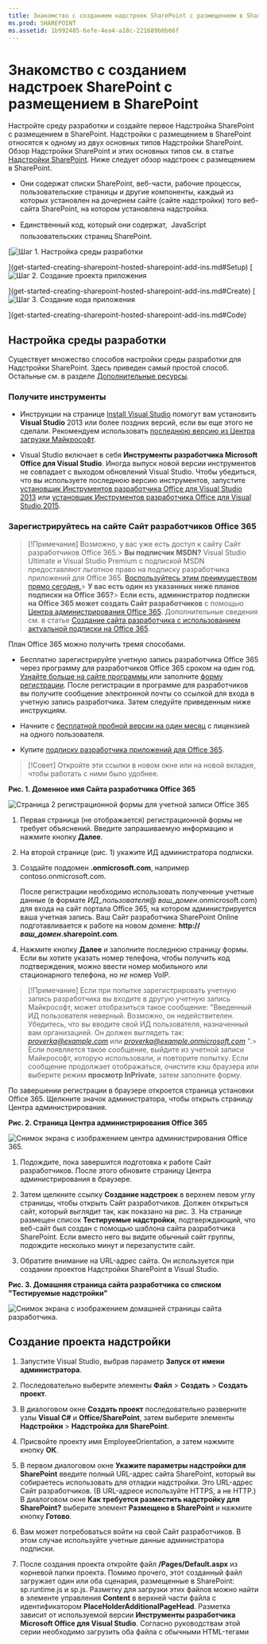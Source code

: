 ```yaml
---
title: Знакомство с созданием надстроек SharePoint с размещением в SharePoint
ms.prod: SHAREPOINT
ms.assetid: 1b992485-6efe-4ea4-a18c-221689b0b66f
---
```



# Знакомство с созданием надстроек SharePoint с размещением в SharePoint
Настройте среду разработки и создайте первое Надстройка SharePoint с размещением в SharePoint.
Надстройки с размещением в SharePoint относятся к одному из двух основных типов Надстройки SharePoint. Обзор Надстройки SharePoint и этих основных типов см. в статье  [Надстройки SharePoint](sharepoint-add-ins.md). Ниже следует обзор надстроек с размещением в SharePoint.
  
    
    


- Они содержат списки SharePoint, веб-части, рабочие процессы, пользовательские страницы и другие компоненты, каждый из которых установлен на дочернем сайте (сайте надстройки) того веб-сайта SharePoint, на котором установлена надстройка.
    
  
- Единственный код, который они содержат,  JavaScript пользовательских страниц SharePoint.
    
  

 [![Шаг 1. Настройка среды разработки](images/6d3bbe0a-399e-4747-9e1a-01d42954ce32.png)
  
    
    
](get-started-creating-sharepoint-hosted-sharepoint-add-ins.md#Setup) [![Шаг 2. Создание проекта приложения](images/d69871f6-c503-463b-bf96-4b6d7306c313.png)
  
    
    
](get-started-creating-sharepoint-hosted-sharepoint-add-ins.md#Create) [![Шаг 3. Создание кода приложения](images/e5f8a9a2-e5fb-42d1-b19a-300178c626fb.png)
  
    
    
](get-started-creating-sharepoint-hosted-sharepoint-add-ins.md#Code)
  
    
    


## Настройка среды разработки
<a name="Setup"> </a>

Существует множество способов настройки среды разработки для Надстройки SharePoint. Здесь приведен самый простой способ. Остальные см. в разделе  [Дополнительные ресурсы](#bk_addresources).
  
    
    

### Получите инструменты


- Инструкции на странице  [Install Visual Studio](http://msdn.microsoft.com/library/da049020-cfda-40d7-8ff4-7492772b620f.aspx) помогут вам установить **Visual Studio** 2013 или более поздних версий, если вы еще этого не сделали. Рекомендуем использовать [последнюю версию из Центра загрузки Майкрософт](https://www.visualstudio.com/downloads/download-visual-studio-vs).
    
  
- Visual Studio включает в себя **Инструменты разработчика Microsoft Office для Visual Studio**. Иногда выпуск новой версии инструментов не совпадает с выходом обновлений Visual Studio. Чтобы убедиться, что вы используете последнюю версию инструментов, запустите [установщик Инструментов разработчика Office для Visual Studio 2013](http://aka.ms/OfficeDevToolsForVS2013) или [установщик Инструментов разработчика Office для Visual Studio 2015](http://aka.ms/OfficeDevToolsForVS2015).
    
  

### Зарегистрируйтесь на сайте Сайт разработчиков Office 365
<a name="o365_signup"> </a>


> [!Примечание]
>  Возможно, у вас уже есть доступ к сайту Сайт разработчиков Office 365.> **Вы подписчик MSDN?** Visual Studio Ultimate и Visual Studio Premium с подпиской MSDN предоставляют льготное право на подписку разработчика приложений для Office 365. [Воспользуйтесь этим преимуществом прямо сегодня.](https://msdn.microsoft.com/subscriptions/manage/default.aspx)> **У вас есть один из указанных ниже планов подписки на Office 365?**> **Если есть, администратор подписки на Office 365 может создать Сайт разработчиков** с помощью [Центра администрирования Office 365](https://portal.microsoftonline.com/admin/default.aspx). Дополнительные сведения см. в статье  [Создание сайта разработчика с использованием актуальной подписки на Office 365](create-a-developer-site-on-an-existing-office-365-subscription.md). 
  
    
    

План Office 365 можно получить тремя способами.
  
    
    

- Бесплатно зарегистрируйте учетную запись разработчика Office 365 через программу для разработчиков Office 365 сроком на один год.  [Узнайте больше на сайте программы ](http://dev.office.com/devprogram) или заполните [форму регистрации](https://profile.microsoft.com/RegSysProfileCenter/wizardnp.aspx?wizid=14b845d0-938c-45af-b061-f798fbb4d170). После регистрации в программе для разработчиков вы получите сообщение электронной почты со ссылкой для входа в учетную запись разработчика. Затем следуйте приведенным ниже инструкциям.
    
  
- Начните с  [бесплатной пробной версии на один месяц](https://portal.microsoftonline.com/Signup/MainSignUp.aspx?OfferId=6881A1CB-F4EB-4db3-9F18-388898DAF510&amp;DL=DEVELOPERPACK) с лицензией на одного пользователя.
    
  
- Купите  [подписку разработчика приложений для Office 365](https://portal.microsoftonline.com/Signup/MainSignUp.aspx?OfferId=C69E7747-2566-4897-8CBA-B998ED3BAB88&amp;DL=DEVELOPERPACK).
    
  

> [!Совет]
> Откройте эти ссылки в новом окне или на новой вкладке, чтобы работать с ними было удобнее. 
  
    
    


**Рис. 1. Доменное имя Сайта разработчика Office 365**

  
    
    

  
    
    
![Страница 2 регистрационной формы для учетной записи Office 365](images/ff384c69-56bf-4ceb-81c3-8b874e2407f0.png)
  
    
    

  
    
    

  
    
    

1. Первая страница (не отображается) регистрационной формы не требует объяснений. Введите запрашиваемую информацию и нажмите кнопку **Далее**.
    
  
2. На второй странице (рис. 1) укажите ИД администратора подписки.
    
  
3. Создайте поддомен **.onmicrosoft.com**, например contoso.onmicrosoft.com.
    
    После регистрации необходимо использовать полученные учетные данные (в формате  _ИД_пользователя_@ _ваш_домен_.onmicrosoft.com) для входа на сайт портала Office 365, на котором администрируется ваша учетная запись. Ваш Сайт разработчика SharePoint Online подготавливается к работе на новом домене: **http:// _ваш_домен_.sharepoint.com**.
    
  
4. Нажмите кнопку **Далее** и заполните последнюю страницу формы. Если вы хотите указать номер телефона, чтобы получить код подтверждения, можно ввести номер мобильного или стационарного телефона, но *не*  номер VoIP.
    
  

    
> [!Примечание]
> Если при попытке зарегистрировать учетную запись разработчика вы входите в другую учетную запись Майкрософт, может отобразиться такое сообщение: "Введенный ИД пользователя неверный. Возможно, он недействителен. Убедитесь, что вы вводите свой ИД пользователя, назначенный вам организацией. Он должен выглядеть так:  *proverka@example.com*  или *proverka@example.onmicrosoft.com*  ".> Если появляется такое сообщение, выйдите из учетной записи Майкрософт, которую использовали, и повторите попытку. Если сообщение продолжает отображаться, очистите кэш браузера или выберите режим **просмотр InPrivate**, затем заполните форму. 
  
    
    

По завершении регистрации в браузере откроется страница установки Office 365. Щелкните значок администратора, чтобы открыть страницу Центра администрирования.
  
    
    

**Рис. 2. Страница Центра администрирования Office 365**

  
    
    

  
    
    
![Снимок экрана с изображением центра администрирования Office 365.](images/SP15_Office365AdminInset_border.png)
  
    
    

  
    
    

1. Подождите, пока завершится подготовка к работе Сайт разработчиков. После этого обновите страницу Центра администрирования в браузере.
    
  
2. Затем щелкните ссылку **Создание надстроек** в верхнем левом углу страницы, чтобы открыть Сайт разработчиков. Должен открыться сайт, который выглядит так, как показано на рис. 3. На странице размещен список **Тестируемые надстройки**, подтверждающий, что веб-сайт был создан с помощью шаблона сайта разработчика SharePoint. Если вместо него вы видите обычный сайт группы, подождите несколько минут и перезапустите сайт.
    
  
3. Обратите внимание на URL-адрес сайта. Он используется при создании проектов Надстройки SharePoint в Visual Studio.
    
  

**Рис. 3. Домашняя страница сайта разработчика со списком "Тестируемые надстройки"**

  
    
    

  
    
    
![Снимок экрана с изображением домашней страницы сайта разработчика.](images/SP15_DeveloperSiteHome_border.png)
  
    
    

  
    
    

  
    
    

## Создание проекта надстройки
<a name="Create"> </a>


1. Запустите Visual Studio, выбрав параметр **Запуск от имени администратора**.
    
  
2. Последовательно выберите элементы **Файл** > **Создать** > **Создать проект**.
    
  
3. В диалоговом окне **Создать проект** последовательно разверните узлы **Visual C#** и **Office/SharePoint**, затем выберите элементы **Надстройки** > **Надстройка для SharePoint**.
    
  
4. Присвойте проекту имя EmployeeOrientation, а затем нажмите кнопку **ОК**.
    
  
5. В первом диалоговом окне **Укажите параметры надстройки для SharePoint** введите полный URL-адрес сайта SharePoint, который вы собираетесь использовать для отладки надстройки. Это URL-адрес Сайт разработчиков. (В URL-адресе используйте HTTPS, а не HTTP.) В диалоговом окне **Как требуется разместить надстройку для SharePoint?** выберите элемент **Размещено в SharePoint** и нажмите кнопку **Готово**.
    
  
6. Вам может потребоваться войти на свой Сайт разработчиков. В этом случае используйте учетные данные администратора подписки.
    
  
7. После создания проекта откройте файл **/Pages/Default.aspx** из корневой папки проекта. Помимо прочего, этот созданный файл загружает один или оба сценария, размещенные в SharePoint: sp.runtime.js и sp.js. Разметку для загрузки этих файлов можно найти в элементе управления **Content** в верхней части файла с идентификатором **PlaceHolderAdditionalPageHead**. Разметка зависит от используемой версии **Инструменты разработчика Microsoft Office для Visual Studio**. Согласно руководствам этой серии необходимо загрузить оба файла с обычными HTML-тегами **<script>**, а не с тегами **<SharePoint:ScriptLink>**. Убедитесь, что указанные ниже строки присутствуют в элементе управления **PlaceHolderAdditionalPageHead** *над*  строкой `<meta name="WebPartPageExpansion" content="full" />`.
    
  ```
  
<script type="text/javascript" src="/_layouts/15/sp.runtime.js"></script>
<script type="text/javascript" src="/_layouts/15/sp.js"></script> 

  ```


    Проверьте файл на наличие другой разметки, загружающей один или оба файла сценария и удалите ее. Сохраните и закройте файл.
    
  

## Написание кода надстройки
<a name="Code"> </a>

Как создавать Надстройка SharePoint с размещением в SharePoint мы покажем с помощью классического расширения SharePoint: настраиваемый список и экземпляр списка.
  
    
    

1. В **обозревателе решений** откройте файл AppManifest.xml.
    
  
2. Когда откроется конструктор манифеста, добавьте пробел между словами в поле **Title**, чтобы имя имело вид Employee Orientation (Адаптация сотрудника). ( *Не*  меняйте сведения в поле **Name**.)
    
  
3. Сохраните и закройте файл.
    
  
4. Щелкните проект правой кнопкой мыши в **обозревателе решений** и выберите пункты **Добавить** > **Создать папку**. Присвойте папке имя Lists (Списки).
    
  
5. Щелкните новую папку правой кнопкой мыши и выберите пункты **Добавить** > **Создать элемент**. Откроется диалоговое окно **Добавление нового элемента** (узел **Office SharePoint**).
    
  
6. Выберите элемент **Список**. Присвойте ему имя NewEmployeeOrientation, затем выберите элемент **Добавить**.
    
  
7. На странице **Выберите параметры списка** в **мастере настройки SharePoint** оставьте отображаемое имя списка в заданном по умолчанию параметре **NewEmployeeOrientation**, нажмите кнопку **Создать настраиваемый шаблон списка и экземпляр списка на его основе** и в раскрывающемся списке выберите **По умолчанию (настраиваемый список)**. Затем нажмите кнопку **Готово**.
    
  
8. Мастер создаст шаблон списка **NewEmployeeOrientation** с экземпляром дочернего списка под названием **NewEmployeeOrientationInstance**. При этом может открыться конструктор списков, который понадобится на следующем этапе.
    
  
9. Разверните узел **NewEmployeeOrientationInstance** в **обозревателе решений**, если вы еще не сделали этого, чтобы четко отличать файл elements.xml, который представляет собой дочерний элемент  *экземпляра*  списка, от файла elements.xml, который представляет собой дочерний элемент *шаблона*  списка.
    
   **Узел списков в обозревателе решений**

  

     ![Содержимое папки с дочерним шаблоном NewEmployeeOrientation, у которого есть три дочерних элемента (NewEmployeeOrientationInstance, файл elements.xml и файл schema.xml). У экземпляра есть дочерний элемент elements.xml.](images/10e5d116-d24b-4a44-bfff-cfbf2f971b1e.PNG)
  

    
    
  
10. Откройте дочерний элемент elements.xml в шаблоне списка **NewEmployeeOrientation**.
    
  
11. Добавьте пробелы в атрибут **DisplayName** (не в **Name**), чтобы он стал более понятен: New Employee Orientation (Адаптация новых сотрудников).
    
  
12. Присвойте атрибуту **Description** значениеOrientation information about new employees (Сведения об адаптации новых сотрудников).
    
  
13. Оставьте другие атрибуты такими, какими они заданы по умолчанию, сохраните и закройте файл.
    
  
14. Если конструктор списков не открыт, выберите узел **NewEmployeeOrientation** в **обозревателе решений**.
    
  
15. Откройте вкладку **Список** конструктора. Эта вкладка используется для установки определенных значений *экземпляра*   не *шаблона*   списка, но она содержит некоторые значения по умолчанию, унаследованные от шаблона.
    
  
16. Замените значения на вкладке следующими:
    
  - **Заголовок**: New Employees in Seattle (Новые сотрудники в Сиэтле);
    
  
  - **URL-адрес списка**: Lists/NewEmployeesInSeattle;
    
  
  - **Описание**: Новые сотрудники в Сиэтле.
    
  

    Оставьте флажки в том виде, в каком они заданы по умолчанию, сохраните файл и закройте конструктор.
    
  
17. Экземпляр списка может иметь старое имя в **обозревателе решений**. В этом случае откройте контекстное меню **NewEmployeeOrientationInstance**, выберите пункт **Переименовать** и измените имя наNewEmployeesInSeattle.
    
  
18. Откройте файл schema.xml.
    
  
19. В элементе **View**, значение **BaseViewID** которого равно 0, укажите вместо существующего элемента **ViewFields** следующие исправления. (Используйте именно этот GUID для параметра **FieldRef** с именем `Title`.)
    
     *В этом автоматически созданном файле schema.xml разрывы строки могут встречаться не там, где надо. Проверьте, чтобы совпадали все открывающие и закрывающие теги элемента **ViewFields**. Добавьте разрывы строк для удобства чтения.* 
    


  ```
  
<ViewFields>
  <FieldRef Name="Title" ID="{fa564e0f-0c70-4ab9-b863-0177e6ddd247}" DisplayName="Employee" />
 </ViewFields>
  ```

20. Не закрывая файл schema.xml, в элементе **View**, значение **BaseViewID** которого равно 1, кажите вместо существующего элемента **ViewFields** следующие исправления. (Используйте именно этот GUID для параметра **FieldRef** с именем `LinkTitle`.)
    
  ```
  
<ViewFields>
  <FieldRef Name="LinkTitle" ID="{82642ec8-ef9b-478f-acf9-31f7d45fbc31}" DisplayName="Employee" />
</ViewFields>
  ```

21. Сохраните и закройте файл schema.xml.
    
  
22. Откройте файл elements.xml, который представляет собой дочерний элемент  *экземпляра*  списка **NewEmployeesInSeattle** (не elements.xml, который представляет собой дочерний элемент *шаблона*  списка **NewEmployeeOrientation**).
    
  
23. В этом файле заполните список начальными данными. Для этого добавьте следующую разметку элемента **Data** в качестве дочернего элемента **ListInstance**.
    
  ```
  
<Data>
  <Rows>
    <Row>
      <Field Name="Title">Tom Higginbotham</Field>
    </Row>
    <Row>
      <Field Name="Title">Satomi Hayakawa</Field>
    </Row>
    <Row>
      <Field Name="Title">Cassi Hicks</Field>
    </Row>
    <Row>
      <Field Name="Title">Lertchai Treetawatchaiwong</Field>
    </Row>
  </Rows>
</Data>
  ```

24. Сохраните и закройте файл.
    
  
25. В **обозревателе решений** двойным щелчком мыши щелкните **Компонент1**, чтобы открыть конструктор компонентов. В конструкторе укажите для параметра **Заголовок** значениеNew Employee Orientation Components (Компоненты для адаптации новый сотрудников), а для параметра **Описание**  значениеСписки и другие компоненты для адаптации сотрудников в компании. Сохраните файл и закройте конструктор.
    
  
26. Если элемент **Компонент1** в **обозревателе решений** не переименовался автоматически, откройте его контекстное меню, выберите пункт **Переименовать** и укажите имяNewEmployeeOrientationComponents.
    
  
27. Откройте файл Default.aspx.
    
  
28. Найдите элемент ASP.NET **Content** с идентификатором **PlaceHolderPageTitleInTitleArea**. Замените строку по умолчанию "Заголовок страницы" на "Новые сотрудники по месту их работы".
    
  
29. Найдите элемент **Content** ASP.NET с идентификатором **PlaceHolderMain**.  *Замените*  его содержимое приведенными ниже исправлениями. ` _spPageContextInfo`  это объект JavaScript, который SharePoint автоматически добавляет на страницу. Его свойство `webAbsoluteUrl` возвращает URL-адрес сайта надстройки.
    
  ```XML
  
<p><asp:HyperLink runat="server"
    NavigateUrl="JavaScript:window.location = _spPageContextInfo.webAbsoluteUrl + '/Lists/NewEmployeesInSeattle/AllItems.aspx';" 
    Text="New Employees in Seattle" /></p>

  ```


## Запуск надстройки и тестирование списка
<a name="Code"> </a>


  
    
    

1. Нажмите клавишу F5, чтобы развернуть и запустить надстройку. Visual Studio выполнит временную установку и немедленный запуск надстройки на тестовом сайте SharePoint. (Сведения о том, как пользователи запускают установленное Надстройка SharePoint, см. в разделе  [Дальнейшие действия](#Nextsteps).)
    
  
2. Когда откроется страница надстройки по умолчанию, перейдите по ссылке **New Employees in Seattle** (Новые сотрудники в Сиэтле), чтобы открыть экземпляр настраиваемого списка.
    
   **Страница по умолчанию и страница представления списка**

  

     ![Отображается страница по умолчанию надстройки, озаглавленная "Новые сотрудники по расположению". Ссылка "Новые сотрудники в Сиэтле". Стрелка от этой ссылки указывает на страницу списка. Она называется "Новые сотрудники в Сиэтле", список приведен ниже.](images/9dc5cefe-083a-4807-bee6-473001f23db9.png)
  

    
    
  
3. Добавьте и удалите элементы в списке.
    
  
4. Для завершения сеанса отладки закройте окно браузера или остановите отладку в Visual Studio. При каждом нажатии клавиши F5 Visual Studio отзовет предыдущую версию надстройки и установит самую последнюю.
    
  
5. Вы будете работать с этой надстройкой и решением Visual Studio и при изучении других статей, поэтому при перерывах в работе рекомендуется отзывать надстройку. В **обозревателе решений** щелкните проект правой кнопкой мыши и выберите пункт **Отозвать**.
    
  

## 
<a name="Nextsteps"> </a>

Пока в списке указано немного сведений об адаптации. Мы добавим некоторые из них в новых статьях из этой серии. А пока отвлекитесь слегка от написания кода и почитайте о том, как развертывать Надстройки SharePoint, в статье  [Развертывание и установка надстроек для SharePoint](deploy-and-install-a-sharepoint-hosted-sharepoint-add-in.md).
  
    
    

